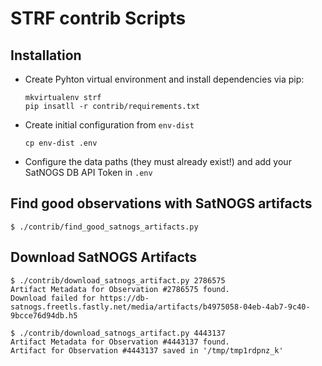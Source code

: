 # STRF contrib Scripts

## Installation

- Create Pyhton virtual environment and install dependencies via pip:
  ```
  mkvirtualenv strf
  pip insatll -r contrib/requirements.txt
  ```

- Create initial configuration from `env-dist`
  ```
  cp env-dist .env
  ```
- Configure the data paths (they must already exist!) and add your SatNOGS DB API Token in `.env`

## Find good observations with SatNOGS artifacts
```
$ ./contrib/find_good_satnogs_artifacts.py
```

## Download SatNOGS Artifacts
```
$ ./contrib/download_satnogs_artifact.py 2786575
Artifact Metadata for Observation #2786575 found.
Download failed for https://db-satnogs.freetls.fastly.net/media/artifacts/b4975058-04eb-4ab7-9c40-9bcce76d94db.h5
```

```
$ ./contrib/download_satnogs_artifact.py 4443137
Artifact Metadata for Observation #4443137 found.
Artifact for Observation #4443137 saved in '/tmp/tmp1rdpnz_k'
```
